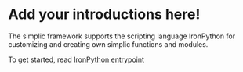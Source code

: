 # Add your introductions here!

The simplic framework supports the scripting language IronPython for customizing and creating own simplic functions and modules.

To get started, read [IronPython entrypoint](mainpy.md)